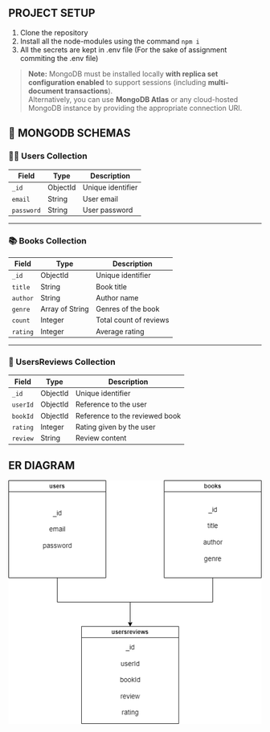 ## PROJECT SETUP

1. Clone the repository
2. Install all the node-modules using the command `npm i`
3. All the secrets are kept in .env file (For the sake of assignment commiting the .env file)

> **Note:** MongoDB must be installed locally **with replica set configuration enabled** to support sessions (including **multi-document transactions**).  
> Alternatively, you can use **MongoDB Atlas** or any cloud-hosted MongoDB instance by providing the appropriate connection URI.

## 📘 MONGODB SCHEMAS

### 🧑‍💻 Users Collection

| Field      | Type     | Description       |
| ---------- | -------- | ----------------- |
| `_id`      | ObjectId | Unique identifier |
| `email`    | String   | User email        |
| `password` | String   | User password     |

---

### 📚 Books Collection

| Field    | Type            | Description            |
| -------- | --------------- | ---------------------- |
| `_id`    | ObjectId        | Unique identifier      |
| `title`  | String          | Book title             |
| `author` | String          | Author name            |
| `genre`  | Array of String | Genres of the book     |
| `count`  | Integer         | Total count of reviews |
| `rating` | Integer         | Average rating         |

---

### 📝 UsersReviews Collection

| Field    | Type     | Description                    |
| -------- | -------- | ------------------------------ |
| `_id`    | ObjectId | Unique identifier              |
| `userId` | ObjectId | Reference to the user          |
| `bookId` | ObjectId | Reference to the reviewed book |
| `rating` | Integer  | Rating given by the user       |
| `review` | String   | Review content                 |

## ER DIAGRAM

![ER Diagram](docs/er-diagram.png)
